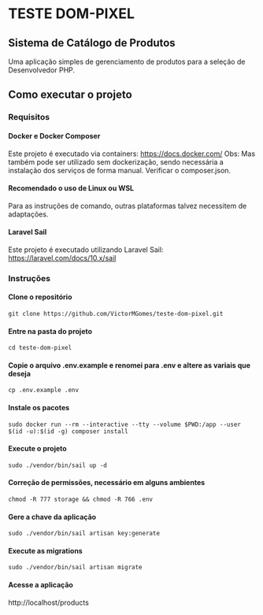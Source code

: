 # TESTE DOM-PIXEL
## Sistema de Catálogo de Produtos
Uma aplicação simples de gerenciamento de produtos para a seleção de Desenvolvedor PHP.

## Como executar o projeto

### Requisitos
#### Docker e Docker Composer
Este projeto é executado via containers: https://docs.docker.com/
Obs: Mas também pode ser utilizado sem dockerização, sendo necessária a instalação dos serviços de forma manual.
    Verificar o composer.json.
#### Recomendado o uso de Linux ou WSL
Para as instruções de comando, outras plataformas talvez necessitem de adaptações.
#### Laravel Sail
Este projeto é executado utilizando Laravel Sail: https://laravel.com/docs/10.x/sail

### Instruções
#### Clone o repositório
`git clone https://github.com/VictorMGomes/teste-dom-pixel.git`
#### Entre na pasta do projeto
`cd teste-dom-pixel`
#### Copie o arquivo .env.example e renomei para .env e altere as variais que deseja
`cp .env.example .env`
#### Instale os pacotes
`sudo docker run --rm --interactive --tty --volume $PWD:/app --user $(id -u):$(id -g) composer install`
#### Execute o projeto
`sudo ./vendor/bin/sail up -d`
#### Correção de permissões, necessário em alguns ambientes
`chmod -R 777 storage && chmod -R 766 .env`
#### Gere a chave da aplicação
`sudo ./vendor/bin/sail artisan key:generate`
#### Execute as migrations
`sudo ./vendor/bin/sail artisan migrate`
#### Acesse a aplicação
http://localhost/products
